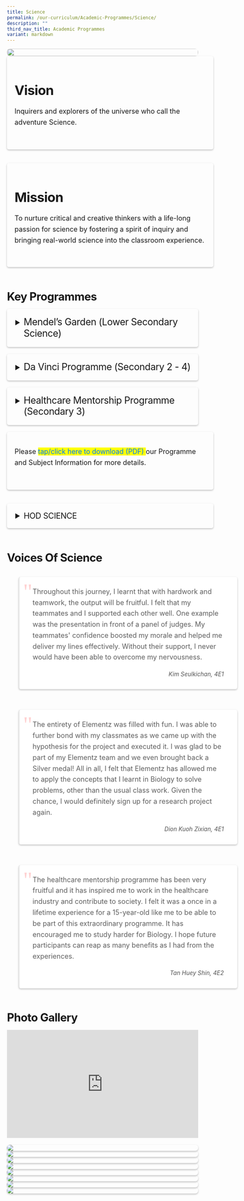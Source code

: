 ```yaml
---
title: Science
permalink: /our-curriculum/Academic-Programmes/Science/
description: ""
third_nav_title: Academic Programmes
variant: markdown
---
```

<div class="yck-component">
    <div class="ken-burns-container">
        <figure><img alt="" src="https://www.yiochukangsec.moe.edu.sg/images/Our%20Curriculum/Academic%20Programmes/Science/S1.jpg" class="ken-burns-image">
        </figure>
    </div>
    <div class="yck-flexbox-grid">
        <div class="column">
            <h2><strong>Vision</strong></h2>
            <p>Inquirers and explorers of the universe who call the adventure Science.</p>
        </div>
        <div class="column">
            <h2><strong>Mission</strong></h2>
            <p>To nurture critical and creative thinkers with a life-long passion for science by fostering a spirit of inquiry and bringing real-world science into the classroom experience.</p>
        </div>
    </div>
</div>
<div class="yck-component">
    <h3 class="yck-h3">Key Programmes</h3>
    <div class="column">
        <details name="keyprog">
            <summary class="yck-h4">Mendel’s Garden (Lower Secondary Science)</summary>
            <p>“Mendel’s Garden” is an instructional programme inspired by a working life-size experimental greenhouse which demonstrates the applications of vertical urban farming. It is named after the Father of Genetics, Gregor Mendel, who discovered the fundamental laws of inheritance through his work on pea plants grown in his own garden.</p>
            <p>This discovery in one’s own garden provided the impetus for the school to create its own Mendel’s Garden to provide opportunities for students to learn beyond the classroom through hands-on experimentation and collaborative problem-solving. Mendel’s Garden features a vertical growing system that uses sophisticated technology to overcome the challenges of growing crops in limited spaces.</p>
            <p>In this garden, lower secondary science students see Science comes alive in the following focus areas.</p>
            <table class="yck-table">
                <thead>
                    <tr>
                        <th class="yck-th">Focus Area</th>
                        <th class="yck-th">Enabled By “Mendel’s Garden”</th>
                    </tr>
                </thead>
                <tbody>
                    <tr>
                        <td class="yck-td">
                            <p>Science in daily life</p>
                        </td>
                        <td class="yck-td">
                            <p>Students learn Science processes such as photosynthesis and energy conversion in food chains that are paramount to the support of life in the ecosystem.</p>
                        </td>
                    </tr>
                    <tr>
                        <td class="yck-td">
                            <p>Science in society</p>
                        </td>
                        <td class="yck-td">
                            <p>Students apply Science concepts and understand the impact of Science in society. The vertical farming facility taps on sustainable and innovative technology to grow plants/food in a limited space. This relates to the importance of finding innovative solutions to grow food in land-scarce Singapore as observed in the urban farming movement.</p>
                        </td>
                    </tr>
                    <tr>
                        <td class="yck-td">
                            <p>Science and the environment</p>
                        </td>
                        <td class="yck-td">
                            <p>Students understand how energy can be conserved through the application of sustainable technology and the importance of conserving biodiversity.</p>
                        </td>
                    </tr>
                </tbody>
            </table>
        </details>
    </div>
    <div class="column">
        <details name="keyprog">
            <summary class="yck-h4">Da Vinci Programme (Secondary 2 - 4)</summary>
            <p>The Da Vinci Programme is a progressive Science Talent Development Programme that complements the Science department’s core curriculum in developing the scientific minds of our students. The objective of the Da Vinci Programme is to enable selected students who demonstrated an attitude and aptitude for scientific research to participate in research projects under the guidance of teacher mentors from different Science disciplines. </p>
            <p>The students work on research projects under the close mentorship of teacher mentors throughout a two-year programme spanning between Secondary 2 and 3. They will identify problems and attempt to use scientific solutions to investigate. </p>
            <p>Students’ research will culminate in a project presentation at: </p>
            <p>(a) <strong>Unity Scientific Innovation Challenge (USIC)</strong> – Secondary 2;</p>
            <p>(b) <strong><a target="_blank" href="https://www.asrjc.moe.edu.sg/special-programmes/elementz-international-science-research-conference-and-exhibition/">North Zone Elementz Science Research Conference and Exhibition</a></strong> – Secondary 3; and the participation in the</p>
            <p>(c) <strong><a target="_blank" href="https://www.perplexity.ai/search/what-is-the-c-bpauls-science-q-8A5SKKWAR2GWPFUFAhSOuA">C B Paul Science Quiz</a></strong> by ACJC, NTU and NUS, which provides a platform for students to network with other like-minded students and budding scientists in Singapore. – Secondary 4 </p>
        </details>
    </div>
    <div class="column">
        <details name="keyprog">
            <summary class="yck-h4">Healthcare Mentorship programme (Secondary 3)</summary>
            <p>The Healthcare Mentorship programme seeks to expose our Secondary 3 Biology students to the real healthcare environment where they experience first-hand and learn how the knowledge and skills they acquired in school can be applied to the work environment. </p>
            <p>This programme aims to help our students better understand the challenges our healthcare workers face in their work, the importance of giving back to the society, and inspire them to possibly seek out a career in the healthcare sector. </p>
        </details>
    </div>
    <div class="yck-flexbox-grid">
        <div class="column">
                <p>Please <mark>
                        <a href="https://www.yiochukangsec.moe.edu.sg/files/Academic%20Programmes/Science/Science_Department_Programme_and_Subject_Information.pdf">tap/click here to download (PDF)</a> </mark>our Programme and Subject Information for more details.</p>
        </div>
        <div class="column">
            <details>
                <summary class="yck-h5">HOD Science</summary>
                <p class="yck-h6 scale-in-ver-top">Ms Alicia Lock [ext 207]</p>
            </details>
        </div>
    </div>
</div>
<div class="yck-component">
    <h3 class="yck-h3">Voices of Science</h3>
    <div class="yck-flexbox-grid">
        <blockquote>Throughout this journey, I learnt that with hardwork and teamwork, the output will be fruitful. I felt that my teammates and I supported each other well. One example was the presentation in front of a panel of judges. My teammates' confidence boosted my morale and helped me deliver my lines effectively. Without their support, I never would have been able to overcome my nervousness.
            <cite>Kim Seulkichan, 4E1</cite></blockquote>
        <blockquote>The entirety of Elementz was filled with fun. I was able to further bond with my classmates as we came up with the hypothesis for the project and executed it. I was glad to be part of my Elementz team and we even brought back a Silver medal! All in all, I felt that Elementz has allowed me to apply the concepts that I learnt in Biology to solve problems, other than the usual class work. Given the chance, I would definitely sign up for a research project again.<cite>Dion Kuoh Zixian, 4E1</cite></blockquote>
        <blockquote>The healthcare mentorship programme has been very fruitful and it has inspired me to work in the healthcare industry and contribute to society. I felt it was a once in a lifetime experience for a 15-year-old like me to be able to be part of this extraordinary programme. It has encouraged me to study harder for Biology. I hope future participants can reap as many benefits as I had from the experiences.<cite>Tan Huey Shin, 4E2</cite></blockquote>
    </div>
</div>
<div class="yck-component">
    <h3 class="yck-h3">Photo Gallery</h3>
    <div class="video-container">
        <iframe allowfullscreen="" allow="accelerometer; autoplay; clipboard-write; encrypted-media; gyroscope; picture-in-picture; web-share" frameborder="0" title="YouTube video player" src="https://www.youtube.com/embed/nZCKqhtKvpw?si=z-SAlXSSvO_9uQC_" height="315" width="560"></iframe>
    </div>
    <figure>
        <img src="https://www.yiochukangsec.moe.edu.sg/images/Our%20Curriculum/Academic%20Programmes/Science/S2.png">
    </figure>
    <figure>
        <img src="https://www.yiochukangsec.moe.edu.sg/images/Our%20Curriculum/Academic%20Programmes/Science/S3.png">
    </figure>
    <figure>
        <img src="https://www.yiochukangsec.moe.edu.sg/images/Our%20Curriculum/Academic%20Programmes/Science/S4.png">
    </figure>
    <figure>
        <img src="https://www.yiochukangsec.moe.edu.sg/images/Our%20Curriculum/Academic%20Programmes/Science/S5.png">
    </figure>
    <figure>
        <img src="https://www.yiochukangsec.moe.edu.sg/images/Our%20Curriculum/Academic%20Programmes/Science/S6.png">
    </figure>
    <figure>
        <img src="https://www.yiochukangsec.moe.edu.sg/images/Our%20Curriculum/Academic%20Programmes/Science/S7.png">
    </figure>
    <figure>
        <img src="https://www.yiochukangsec.moe.edu.sg/images/Our%20Curriculum/Academic%20Programmes/Science/S8.png">
    </figure>
    <figure>
        <img src="https://www.yiochukangsec.moe.edu.sg/images/Our%20Curriculum/Academic%20Programmes/Science/S9.png">
    </figure>
</div>


<style>
:root {
    --yck-text-line-height: 1.6em;
    --yck-heading-line-height: 1.2em;
    --yck-heading-letter-spacing: -0.02em;
    --yck-spacing-unit: 1em;
    --yck-box-shadow: 0 2px 4px rgba(0, 0, 0, 0.25);
    --yck-transition-timing: cubic-bezier(0.4, 0, 0.2, 1);

    --yck-step--2: clamp(0.7813rem, 0.9263rem + -0.1872vw, 0.8889rem);
    --yck-step--1: clamp(0.9375rem, 1.0217rem + -0.1087vw, 1rem);
    --yck-step-0: clamp(1.125rem, 1.125rem + 0vw, 1.125rem);
    --yck-step-1: clamp(1.2656rem, 1.2363rem + 0.1467vw, 1.35rem);
    --yck-step-2: clamp(1.4238rem, 1.3556rem + 0.3412vw, 1.62rem);
    --yck-step-3: clamp(1.6018rem, 1.4828rem + 0.5951vw, 1.944rem);
    --yck-step-4: clamp(1.802rem, 1.6174rem + 0.9231vw, 2.3328rem);
    --yck-step-5: clamp(2.0273rem, 1.7587rem + 1.3427vw, 2.7994rem);

    --yck-space-s-xl: clamp(0.75rem, 0.2143rem + 3.9286vw, 3.75rem);
    interpolate-size: allow-keywords;
}

.yck-component {
    line-height: var(--yck-text-line-height);
    letter-spacing: normal;
    font-size: var(--yck-step-0);
    margin-bottom: var(--yck-space-s-xl);
}

.yck-component h2,
.yck-component h3,
.yck-component p {
    overflow-wrap: break-word;
}

.yck-component h2,
.yck-component h3 {
    text-wrap: balance;
}

.yck-component p {
    text-wrap: pretty;
    margin-bottom: var(--yck-space-s-xl);
}

.yck-component p:last-child {
    margin-bottom: calc(var(--yck-spacing-unit) * 2);
}

.yck-component h2 {
    font-size: var(--yck-step-4);
    margin-bottom: calc(var(--yck-spacing-unit) * 0.6);
    text-transform: capitalize;
    line-height: var(--yck-heading-line-height);
    letter-spacing: var(--yck-heading-letter-spacing);
}

.yck-component .yck-h3,
.yck-component h3 {
    font-size: var(--yck-step-3);
    margin-bottom: calc(var(--yck-spacing-unit) * 0.5);
    text-transform: capitalize;
    line-height: var(--yck-heading-line-height);
    letter-spacing: var(--yck-heading-letter-spacing);
}

.yck-component .yck-h4 {
    font-size: var(--yck-step-2);
    margin-bottom: calc(var(--yck-spacing-unit) * 0.3);
    text-transform: capitalize;
    line-height: var(--yck-heading-line-height);
    letter-spacing: var(--yck-heading-letter-spacing);
}

.yck-component .yck-h5 {
    font-size: var(--yck-step-1);
    margin-bottom: calc(var(--yck-spacing-unit) * 0.1);
    text-transform: uppercase;
    line-height: var(--yck-heading-line-height);
    letter-spacing: var(--yck-heading-letter-spacing);
}

.yck-component .yck-h6 {
    font-size: var(--yck-step-0);
    margin-bottom: var(--yck-spacing-unit);
    text-transform: uppercase;
    line-height: var(--yck-heading-line-height);
    letter-spacing: var(--yck-heading-letter-spacing);
}

.yck-component a {
    /* Base link style */
    text-decoration: none;
    color: #007bff;
    position: relative;
    /* Needed for the pseudo-element positioning */
    padding-bottom: 2px;
    /* Space for the underline */
}

.yck-component a::after {
    /* Pseudo-element for the underline */
    content: '';
    position: absolute;
    width: 0;
    height: 1px;
    /* Thickness of the line */
    bottom: 0;
    left: 0;
    background-color: currentColor;
    /* Use the link's color */
    transition: width 0.3s var(--yck-transition-timing);
    /* Animate width */
}

.yck-component a:hover::after {
    /* On hover, expand the line */
    width: 100%;
}

.yck-component a:hover {
    /* Remove default underline if any was added by browser */
    text-decoration: none;
}

/* Table Styles */
.yck-component .yck-table {
    border-collapse: collapse;
    width: 100%;
    max-width: 100%;
    margin-top: 0.5em;
    margin-bottom: var(--yck-spacing-unit);
}

.yck-component .yck-th {
    background-color: #f2f2f2;
    text-align: left;
    border-bottom: 1px dotted #ddd;
    text-transform: uppercase;
    padding: calc(var(--yck-spacing-unit) * 0.75);
    font-weight: bold;
    font-size: var(--yck-step-0);
    letter-spacing: 0.05em;
    vertical-align: top;
}

.yck-component .yck-td {
    border-bottom: 1px dotted #ddd;
    min-width: 120px;
    max-width: 100%;
    word-wrap: break-word;
    text-wrap: pretty;
    padding: calc(var(--yck-spacing-unit) * 0.75);
    vertical-align: top;
}

.yck-component .yck-table tbody .yck-td,
.yck-component .yck-table tbody .yck-td p {
    margin-top: 0;
    margin-bottom: calc(var(--yck-spacing-unit) * 0.5);
    line-height: 1.5rem;
    padding-bottom: 0.25em;
    font-size: var(--yck-step-0);
}

.yck-component .yck-table tbody tr:last-child .yck-td:last-child,
.yck-component .yck-table tbody tr:last-child .yck-td:last-child p:last-child {
    margin-bottom: var(--yck-spacing-unit);
}

.yck-component .video-container {
    position: relative;
    width: 100%;
    padding-bottom: 56.25%;
    /* 16:9 aspect ratio */
    height: 0;
    overflow: hidden;
    margin-bottom: var(--yck-spacing-unit);
}

.yck-component .video-container iframe {
    position: absolute;
    top: 0;
    left: 0;
    width: 100%;
    height: 100%;
}

.yck-component .column {
    break-inside: avoid;
    /* Prevents content from breaking across columns */
    page-break-inside: avoid;
    /* For older browsers */
    padding: 20px;
    /*     margin-block:  calc(var(--yck-spacing-unit)*0.5); */
    border-radius: 5px;
    box-shadow: var(--yck-box-shadow);
}

.yck-component .column {
    margin-bottom: var(--yck-spacing-unit) !important;
}

/* Apply the animation on hover */

/* Revert the animation when not hovering */
.yck-component .column ul li:not(:hover) {
    animation: fadeOut 1.25s forwards;
}



/* .yck-component .yck-flexbox-grid {
                           --yck-min: minmax(25ch 100%);
                           --yck-gap: 1.5em;
                           display: flex;
                           flex-wrap: wrap;
                           list-style: none;
                           gap: var(--yck-gap);
                       }

                       .yck-component .yck-flexbox-grid>* {
                           flex: 1 0 var(--yck-min);
                           list-style: none;
                       }
                        */

.yck-component .yck-flexbox-grid {

    --yck-gap: 1em;
    display: flex;
    flex-wrap: wrap;
    list-style: none;
    gap: var(--yck-gap);
    padding: 0;
    margin: 0;
}

.yck-component .yck-flexbox-grid>* {
    flex-grow: 1;
    flex-shrink: 0;
    flex-basis: calc((100% - var(--yck-gap)) / 4);
    min-width: calc((100% - var(--yck-gap)) / 2);
    list-style: none;
}

@media (max-width:1000px) {
    .yck-component .yck-flexbox-grid>* {
        flex-basis: 100%;
    }
}

.yck-component .yck-flexbox-grid .isomer-card .isomer-card-body .isomer-card-title:has(+.isomer-card-description) {
    margin-bottom: 0.75rem
}

.yck-component .yck-flexbox-grid .isomer-card .isomer-card-body .isomer-card-title:has(+.isomer-card-link),
.yck-component .yck-flexbox-grid .isomer-card .isomer-card-body .isomer-card-description:has(+.isomer-card-link) {
    margin-bottom: 1.5rem
}

.yck-component blockquote {
    position: relative;
    padding: 25px 35px;
    background-color: white;
    border-radius: 5px;
    box-shadow: var(--yck-box-shadow);
}

.yck-component blockquote::before {
    content: '"';
    position: absolute;
    top: 25px;
    left: 10px;
    color: #ff6b6b !important;
    font-size: 60px;
    font-family: Georgia, serif;
    opacity: 0.3;
}

.yck-component cite {
    display: block;
    margin-top: var(--yck-spacing-unit);
    font-size: var(--yck-step--1);
    font-style: italic;
    color: #555;
    text-align: right;
}

.yck-component figure {
    /*   border: thin #c0c0c0 solid; */
    display: flex !important;
    flex-flow: column !important;
    /*   padding: 5px; */
    max-width: 100%;
    margin: auto !important;
}

.yck-component figure img {
    border-radius: 8px;
    box-shadow: var(--yck-box-shadow);
}

.ken-burns-container {
    max-width: 100%;
    overflow: hidden;
    position: relative;
    border-radius: 8px;
}

.ken-burns-image {
    width: 100%;
    height: 100%;
    object-fit: cover;
    animation: kenBurns 30s var(--yck-transition-timing) infinite alternate;
}

@keyframes kenBurns {
    from {
        transform: scale(1);
    }

    to {
        transform: scale(1.3);
    }
}

details {
    overflow: hidden;
}

details * {
    margin: 0 !important;
}

details>p {
    margin-inline-start: 1.5rem !important;
    padding-block: calc(var(--yck-spacing-unit) * 0.5);
}

summary {
    margin-inline-start: 1.5rem !important;
    list-style-position: outside;
    cursor: pointer;
    font-size: var(--yck-step-1);
}

summary::marker {
    font-size: var(--yck-step-1);
}

details::details-content {
    font-size: var(--yck-step-0);
    block-size: 0;
    transition:
        block-size 1s,
        content-visibility 1s;
    transition-behavior: allow-discrete;
}

details[open]::details-content {
    block-size: auto;
    -webkit-animation: fade-in 1.6s cubic-bezier(0.390, 0.575, 0.565, 1.000) both;
    animation: fade-in 1.6s ease-in both;
}


/* Define the keyframes for the fadeIn effect */

/* Define the keyframes for the fadeOut effect */
@keyframes fadeOut {
    from {
        border-bottom: 1px solid #e37f2a;
    }

    to {
        border-bottom: 1px solid #eee;
    }
}

/**
                        * ----------------------------------------
                        * animation fade-in
                        * ----------------------------------------
                        */
@-webkit-keyframes fade-in {
    0% {
        opacity: 0;
    }

    100% {
        opacity: 1;
    }
}

@keyframes fade-in {
    0% {
        opacity: 0;
    }

    100% {
        opacity: 1;
    }
}

/**
                        * ----------------------------------------
                        * animation kenburns-right
                        * ----------------------------------------
                        */

/**
                        * ----------------------------------------
                        * animation kenburns-bottom
                        * ----------------------------------------
                        */

/**
                        * ----------------------------------------
                        * animation kenburns-top
                        * ----------------------------------------
                        */

/**
                        * ----------------------------------------
                        * animation kenburns-left
                        * ----------------------------------------
                        */

@media (prefers-reduced-motion: reduce) {
    * {
        animation-duration: 0.01ms !important;
        animation-iteration-count: 1 !important;
        transition-duration: 0.01ms !important;
        scroll-behavior: auto !important;
    }
}
</style>